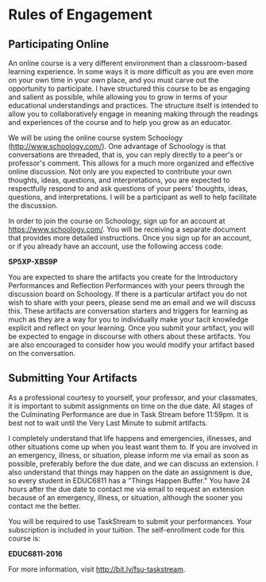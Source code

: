 # Rules of Engagement

## Participating Online
An online course is a very different environment than a classroom-based learning experience. In some ways it is more difficult as you are even more on your own time in your own place, and you must carve out the opportunity to participate. I have structured this course to be as engaging and salient as possible, while allowing you to grow in terms of your educational understandings and practices. The structure itself is intended to allow you to collaboratively engage in meaning making through the readings and experiences of the course and to help you grow as an educator.

We will be using the online course system Schoology (http://www.schoology.com/). One advantage of Schoology is that conversations are threaded, that is, you can reply directly to a peer's or professor's comment. This allows for a much more organized and effective online discussion. Not only are you expected to contribute your own thoughts, ideas, questions, and interpretations, you are expected to respectfully respond to and ask questions of your peers’ thoughts, ideas, questions, and interpretations. I will be a participant as well to help facilitate the discussion.

In order to join the course on Schoology, sign up for an account at https://www.schoology.com/. You will be receiving a separate document that provides more detailed instructions. Once you sign up for an account, or if you already have an account, use the following access code:

**SP5XP-XBS9P**

You are expected to share the artifacts you create for the Introductory Performances and Reflection Performances with your peers through the discussion board on Schoology. If there is a particular artifact you do not wish to share with your peers, please send me an email and we will discuss this. These artifacts are conversation starters and triggers for learning as much as they are a way for you to individually make your tacit knowledge explicit and reflect on your learning. Once you submit your artifact, you will be expected to engage in discourse with others about these artifacts. You are also encouraged to consider how you would modify your artifact based on the conversation.

## Submitting Your Artifacts

As a professional courtesy to yourself, your professor, and your classmates, it is important to submit assignments on time on the due date. All stages of the Culminating Performance are due in Task Stream before 11:59pm. It is best not to wait until the Very Last Minute to submit artifacts.

I completely understand that life happens and emergencies, illnesses, and other situations come up when you least want them to. If you are involved in an emergency, illness, or situation, please inform me via email as soon as possible, preferably before the due date, and we can discuss an extension. I also understand that things may happen on the date an assignment is due, so every student in EDUC6811 has a "Things Happen Buffer." You have 24 hours after the due date to contact me via email to request an extension because of an emergency, illness, or situation, although the sooner you contact me the better.

You will be required to use TaskStream to submit your performances. Your subscription is included in your tuition. The self-enrollment code for this course is:

**EDUC6811-2016**

For more information, visit http://bit.ly/fsu-taskstream.
